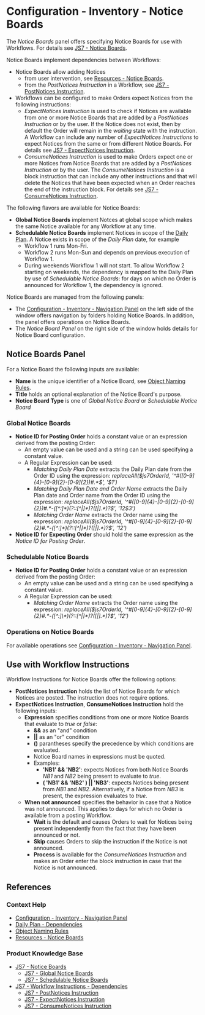 # Configuration - Inventory - Notice Boards

The *Notice Boards* panel offers specifying Notice Boards for use with Workflows. For details see [JS7 - Notice Boards](https://kb.sos-berlin.com/display/JS7/JS7+-+Notice+Boards).

Notice Boards implement dependencies between Workflows:

- Notice Boards allow adding Notices 
  - from user intervention, see [Resources - Notice Boards](/resources-notice-boards).
  - from the *PostNotices Instruction* in a Workflow, see [JS7 - PostNotices Instruction](https://kb.sos-berlin.com/display/JS7/JS7+-+PostNotices+Instruction).
- Workflows can be configured to make Orders expect Notices from the following instructions:
  - *ExpectNotices Instruction* is used to check if Notices are available from one or more Notice Boards that are added by a *PostNotices Instruction* or by the user. If the Notice does not exist, then by default the Order will remain in the *waiting* state with the instruction. A Workflow can include any number of *ExpectNotices Instructions* to expect Notices from the same or from different Notice Boards. For details see [JS7 - ExpectNotices Instruction](https://kb.sos-berlin.com/display/JS7/JS7+-+ExpectNotices+Instruction).
  - *ConsumeNotices Instruction* is used to make Orders expect one or more Notices from Notice Boards that are added by a *PostNotices Instruction* or by the user. The *ConsumeNotices Instruction* is a block instruction that can include any other instructions and that will delete the Notices that have been expected when an Order reaches the end of the instruction block. For details see [JS7 - ConsumeNotices Instruction](https://kb.sos-berlin.com/display/JS7/JS7+-+ConsumeNotices+Instruction).

The following flavors are available for Notice Boards:

- **Global Notice Boards** implement Notces at global scope which makes the same Notice available for any Workflow at any time.
- **Schedulable Notice Boards** implement Notices in scope of the [Daily Plan](/daily-plan). A Notice exists in scope of the *Daily Plan* date, for example
  - Workflow 1 runs Mon-Fri.
  - Workflow 2 runs Mon-Sun and depends on previous execution of Workflow 1.
  - During weekends Workflow 1 will not start. To allow Workflow 2 starting on weekends, the dependency is mapped to the Daily Plan by use of *Schedulable Notice Boards*: for days on which no Order is announced for Workflow 1, the dependency is ignored.

Notice Boards are managed from the following panels:

- The [Configuration - Inventory - Navigation Panel](/configuration-inventory-navigation) on the left side of the window offers navigation by folders holding Notice Boards. In addition, the panel offers operations on Notice Boards.
- The *Notice Board Panel* on the right side of the window holds details for Notice Board configuration.

## Notice Boards Panel

For a Notice Board the following inputs are available:

- **Name** is the unique identifier of a Notice Board, see [Object Naming Rules](/object-naming-rules).
- **Title** holds an optional explanation of the Notice Board's purpose.
- **Notice Board Type** is one of *Global Notice Board* or *Schedulable Notice Board*

### Global Notice Boards

- **Notice ID for Posting Order** holds a constant value or an expression derived from the posting Order:
  - An empty value can be used and a string can be used specifying a constant value.
  - A Regular Expression can be used:
    - *Matching Daily Plan Date* extracts the Daily Plan date from the Order ID using the expression: *replaceAll($js7OrderId, '^#([0-9]{4}-[0-9]{2}-[0-9]{2})#.*$', '$1')*
    - *Matching Daily Plan Date and Order Name* extracts the Daily Plan date and Order name from the Order ID using the expression: *replaceAll($js7OrderId, '^#([0-9]{4}-[0-9]{2}-[0-9]{2})#.*-([^:]*)(?::[^|]*)?([|].*)?$', '$1$2$3')*
    - *Matching Order Name* extracts the Order name using the expression: *replaceAll($js7OrderId, '^#[0-9]{4}-[0-9]{2}-[0-9]{2}#.*-([^:]*)(?::[^|]*)?([|].*)?$', '$1$2')*
- **Notice ID for Expecting Order** should hold the same expression as the *Notice ID for Posting Order*.

### Schedulable Notice Boards

- **Notice ID for Posting Order** holds a constant value or an expression derived from the posting Order:
  - An empty value can be used and a string can be used specifying a constant value.
  - A Regular Expression can be used:
    - *Matching Order Name* extracts the Order name using the expression: *replaceAll($js7OrderId, '^#[0-9]{4}-[0-9]{2}-[0-9]{2}#.*-([^:]\*)(?::[^|]*)?([|].*)?$', '$1$2')*

### Operations on Notice Boards

For available operations see [Configuration - Inventory - Navigation Panel](/configuration-inventory-navigation).

## Use with Workflow Instructions

Workflow Instructions for Notice Boards offer the following options:

- **PostNotices Instruction** holds the list of Notice Boards for which Notices are posted. The instruction does not require options.
- **ExpectNotices Instruction**, **ConsumeNotices Instruction** hold the following inputs:
  - **Expression** specifies conditions from one or more Notice Boards that evaluate to *true* or *false*:
    - **&&** as an "and" condition
    - **||** as an "or" condition
    - **()** parantheses specify the precedence by which conditions are evaluated.
    - Notice Board names in expressions must be quoted.
    - Examples:
      - **'NB1' && 'NB2'**: expects Notices from both Notice Boards *NB1* and *NB2* being present to evaluate to *true*.
      - **( 'NB1' && 'NB2' ) || 'NB3'**: expects Notices being present from *NB1* and *NB2*. Alternatively, if a Notice from *NB3* is present, the expression evaluates to *true*.
  - **When not announced** specifies the behavior in case that a Notice was not announced. This applies to days for which no Order is available from a posting Workflow.
    - **Wait** is the default and causes Orders to wait for Notices being present independently from the fact that they have been announced or not.
    - **Skip** causes Orders to skip the instruction if the Notice is not announced.
    - **Process** is available for the *ConsumeNotices Instruction* and makes an Order enter the block instruction in case that the Notice is not announced.

## References

### Context Help

- [Configuration - Inventory - Navigation Panel](/configuration-inventory-navigation)
- [Daily Plan - Dependencies](/daily-plan-dependencies)
- [Object Naming Rules](/object-naming-rules)
- [Resources - Notice Boards](/resources-notice-boards)

### Product Knowledge Base

- [JS7 - Notice Boards](https://kb.sos-berlin.com/display/JS7/JS7+-+Notice+Boards)
  - [JS7 - Global Notice Boards](https://kb.sos-berlin.com/display/JS7/JS7+-+Global+Notice+Boards)
  - [JS7 - Schedulable Notice Boards](https://kb.sos-berlin.com/display/JS7/JS7+-+Schedulable+Notice+Boards)
- [JS7 - Workflow Instructions - Dependencies](https://kb.sos-berlin.com/display/JS7/JS7+-+Workflow+Instructions+-+Dependencies)  
  - [JS7 - PostNotices Instruction](https://kb.sos-berlin.com/display/JS7/JS7+-+PostNotices+Instruction)
  - [JS7 - ExpectNotices Instruction](https://kb.sos-berlin.com/display/JS7/JS7+-+ExpectNotices+Instruction)
  - [JS7 - ConsumeNotices Instruction](https://kb.sos-berlin.com/display/JS7/JS7+-+ConsumeNotices+Instruction)
